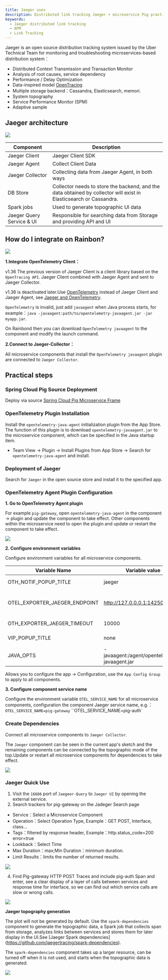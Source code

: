```yaml
---
title: Jaeger uses
description: Distributed link tracking Jaeger + microservice Pig practice sharing on Rainbond
keywords:
  - Jaeger distributed link tracking
  - APM
  - Link Tracking
---
```


Jaeger is an open source distribution tracking system issued by the Uber Technical Team for monitoring and troubleshooting microservices-based distribution system：

- Distributed Context Transmission and Transaction Monitor
- Analysis of root causes, service dependency
- Performance / Delay Optimization
- Data-inspired model [OpenTracing](http://opentring.io/)
- Multiple storage backend：Cassandra, Elasticsearch, memori.
- System topography
- Service Performance Monitor (SPM)
- Adaptive sample

## Jaeger architecture

![](https://static.goodrain.com/wechat/jaeger/1.png)

| Component                                     | Description                                                                                                                        |
| --------------------------------------------- | ---------------------------------------------------------------------------------------------------------------------------------- |
| Jaeger Client                                 | Jaeger Client SDK                                                                                                                  |
| Jaeger Agent                                  | Collect Client Data                                                                                                                |
| Jaeger Collector                              | Collecting data from Jaeger Agent, in both ways                                                                                    |
| DB Store                                      | Collector needs to store the backend, and the data obtained by collector will exist in Elasticsearch or Cassandra. |
| Spark jobs                                    | Used to generate topographic UI data                                                                                               |
| Jaeger Query Service & UI | Responsible for searching data from Storage and providing API and UI                                                               |

## How do I integrate on Rainbon?

![](https://static.goodrain.com/wechat/jaeger/2.png)

**1.Integrate OpenTelemetry Client：**

v1.36 The previous version of Jaeger Client is a client library based on the `OpenTracing API`. Jaeger Client combined with Jaeger Agent and sent to Jaeger Collector.

v1.36 is deactivated later.Use [OpenTelemetry](https://opentelemetry.io/) instead of Jaeger Client and Jaeger Agent, see [Jaeger and OpenTelemetry](https://medium.com/jaegertracing/jaeger-and-opentelemetry-1846f701d9f2).

`OpenTelemetry` is invalid, just add `javaagent` when Java process starts, for example：`java -javaagent:path/to/opentelemetry-javaagent.jar -jar myapp.jar`.

On Rainbond then you can download `OpenTelemetry javaagent` to the component and modify the launch command.

**2.Connect to Jaeger-Collector：**

All microservice components that install the `OpenTelemetry javaagent` plugin are connected to `Jaeger Collector`.

## Practical steps

### Spring Cloud Pig Source Deployment

Deploy via source [Spring Cloud Pig Microservice Frame](/docs/microservice/example/pig)

### OpenTelemetry Plugin Installation

Install the `opentelemetry-java-agent` initialization plugin from the App Store. The function of this plugin is to download `opentelemetry-javaagent.jar` to the microservice component, which can be specified in the Java startup item.

- Team View -> Plugin -> Install Plugins from App Store -> Search for `opentelemetry-java-agent` and install.

### Deployment of Jaeger

Search for `Jaeger` in the open source store and install it to the specified app.

### OpenTelemetry Agent Plugin Configuration

**1. Go to OpenTelemetry Agent plugin**

For example `pig-gateway`, open `opentelemetry-java-agent` in the component -> plugin and update the component to take effect. Other components within the microservice need to open the plugin and update or restart the component to take effect.

![](https://static.goodrain.com/wechat/jaeger/5.png)

**2. Configure environment variables**

Configure environment variables for all microservice components.

| Variable Name                                                                                | Variable value                                                                                                           | Note                                      |
| -------------------------------------------------------------------------------------------- | ------------------------------------------------------------------------------------------------------------------------ | ----------------------------------------- |
| OTH_NOTIF_POPUP_TITLE         | jaeger                                                                                                                   | Select Jaeger exporter                    |
| OTEL_EXPORTER_JAEGER_ENDPOINT | http://127.0.0.0.1:14250 | Jaeger Collector gRPC endpoint            |
| OTH_EXPORTER_JAEGER_TIMEOUT   | 10000                                                                                                                    | Timeout (milliseconds) |
| VIP_POPUP_TITLE                                    | none                                                                                                                     | Metrics Exporter                          |
| JAVA_OPTS                                                               | -javaagent:/agent/opentelemetry-javaagent.jar                                            | Java Start Parameters                     |

Allows you to configure the app -> Configuration, use the `App Config Group` to apply to all components.

**3. Configure component service name**

Configure the environment variable `OTEL_SERVICE_NAME` for all microservice components, configuration the component Jaeger service name, e.g.：`OTEL_SERVICE_NAME=pig-gateway` \`\`OTEL_SERVICE_NAME=pig-auth\`

### Create Dependencies

Connect all microservice components to `Jaeger Collector`.

The `Jaeger` component can be seen in the current app's sketch and the remaining components can be connected by the topographic mode of the top.Update or restart all microservice components for dependencies to take effect.

![](https://static.goodrain.com/wechat/jaeger/7.png)

### Jaeger Quick Use

1. Visit the `16686` port of `Jaegeer-Query` to `Jaeger UI` by opening the external service.
2. Search trackers for pig-gateway on the Jadeger Search page

- Service：Select a Microservice Component
- Operation：Select Operation Type, Example：GET POST, Interface, class...
- Tags：filtered by response header, Example：http.status_code=200 error=true
- Lookback：Select Time
- Max Duration：max;Min Duration：minimum duration.
- Limit Results：limits the number of returned results.

![](https://static.goodrain.com/wechat/jaeger/10.png)

4. Find Pig-gateway HTTP POST Traces and include pig-auth Span and enter, see a clear display of a layer of calls between services and response time for interface, so we can find out which service calls are slow or wrong calls.

![](https://static.goodrain.com/wechat/jaeger/11.png)

**Jaeger topography generation**

The plot will not be generated by default. Use the `spark-dependencies` component to generate the topographic data, a Spark job that collects span from storage, analyzes links between services and stores them for later display in the UI.See [Jaeger Spark dependencies] (https://github.com/jaegertracing/spark-dependencies).

The `spark-dependencies` component takes up a larger resource, can be turned off when it is not used, and starts when the topographic data is generated.

![](https://static.goodrain.com/wechat/jaeger/9.png)
